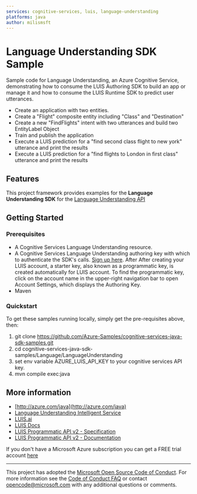 ```yaml
---
services: cognitive-services, luis, language-understanding
platforms: java
author: milismsft
---
```


# Language Understanding SDK Sample ##

Sample code for Language Understanding, an Azure Cognitive Service, demonstrating how to consume the LUIS Authoring SDK to build an app or manage it and how to consume the LUIS Runtime SDK to predict user utterances.
- Create an application with two entities.
- Create a "Flight" composite entity including "Class" and "Destination"
- Create a new "FindFlights" intent with two utterances and build two EntityLabel Object
- Train and publish the application
- Execute a LUIS prediction for a "find second class flight to new york" utterance and print the results
- Execute a LUIS prediction for a "find flights to London in first class" utterance and print the results


## Features

This project framework provides examples for the **Language Understanding SDK** for the [Language Understanding API](https://azure.microsoft.com/en-us/services/cognitive-services/)

## Getting Started

### Prerequisites

- A Cognitive Services Language Understanding resource.
- A Cognitive Services Language Understanding authoring key with which to authenticate the SDK's calls. [Sign up here](https://www.luis.ai/). After After creating your LUIS account, a starter key, also known as a programmatic key, is created automatically for LUIS account. To find the programmatic key, click on the account name in the upper-right navigation bar to open Account Settings, which displays the Authoring Key.
- Maven

### Quickstart

To get these samples running locally, simply get the pre-requisites above, then:

1. git clone https://github.com/Azure-Samples/cognitive-services-java-sdk-samples.git
2. cd cognitive-services-java-sdk-samples/Language/LanguageUnderstanding
3. set env variable AZURE_LUIS_API_KEY to your cognitive services API key.
4. mvn compile exec:java

## More information ##

* [http://azure.com/java](http://azure.com/java)
* [Language Understanding Intelligent Service](https://azure.microsoft.com/en-us/services/cognitive-services/language-understanding-intelligent-service/)
* [LUIS.ai](https://www.luis.ai)
* [LUIS Docs](https://docs.microsoft.com/en-us/azure/cognitive-services/luis/home)
* [LUIS Programmatic API v2 - Specification](https://github.com/Azure/azure-rest-api-specs/tree/current/specification/cognitiveservices/data-plane/LUIS/Programmatic)
* [LUIS Programmatic API v2 - Documentation](https://westus.dev.cognitive.microsoft.com/docs/services/5890b47c39e2bb17b84a55ff/operations/5890b47c39e2bb052c5b9c2f)

If you don't have a Microsoft Azure subscription you can get a FREE trial account [here](http://go.microsoft.com/fwlink/?LinkId=330212)

---

This project has adopted the [Microsoft Open Source Code of Conduct](https://opensource.microsoft.com/codeofconduct/). For more information see the [Code of Conduct FAQ](https://opensource.microsoft.com/codeofconduct/faq/) or contact [opencode@microsoft.com](mailto:opencode@microsoft.com) with any additional questions or comments.